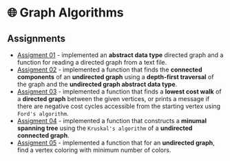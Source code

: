 # 🌐 Graph Algorithms
## Assignments
- [Assigment 01](https://github.com/raul-dunca/graph-algorithms-assignment1) - implemented an **abstract data type** directed graph and a function for reading a directed graph from a text file.
- [Assigment 02](https://github.com/raul-dunca/graph-algorithms-assignment2) - implemented a function that finds the **connected components** of an **undirected graph** using a **depth-first traversal** of the graph and the **undirected graph abstract data type**.
- [Assigment 03](https://github.com/raul-dunca/graph-algorithms-assignment3) - implemented a function that  finds a **lowest cost walk** of a **directed graph** between the given vertices, or prints a message if there are negative cost cycles accessible from the starting vertex using `Ford's algorithm`.
- [Assigment 04](https://github.com/raul-dunca/graph-algorithms-assignment4) - implemented a function that constructs a **minumal spanning tree** using the `Kruskal's algorithm` of a **undirected connected graph**.
- [Assigment 05](https://github.com/raul-dunca/graph-algorithms-assignment5) - implemented a function that for an **undirected graph**, find a vertex coloring with minimum number of colors.
